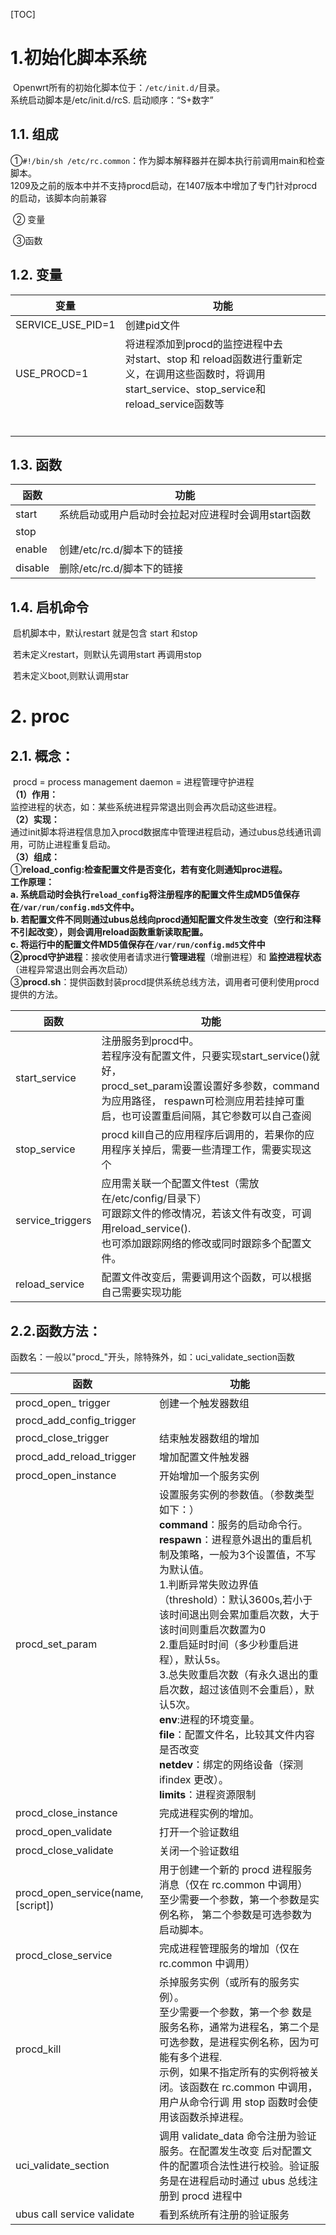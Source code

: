 [TOC]

# 1.初始化脚本系统

​		Openwrt所有的初始化脚本位于：`/etc/init.d/`目录。  
​		系统启动脚本是/etc/init.d/rcS. 启动顺序：“S+数字”

## 1.1. 组成

​		①`#!/bin/sh /etc/rc.common`：作为脚本解释器并在脚本执行前调用main和检查脚本。  
​				1209及之前的版本中并不支持procd启动，在1407版本中增加了专门针对procd的启动，该脚本向前兼容

​		② 变量

​		③函数

## 1.2. 变量

| 变量              | 功能                                                         |
| ----------------- | ------------------------------------------------------------ |
| SERVICE_USE_PID=1 | 创建pid文件                                                  |
| USE_PROCD=1       | 将进程添加到procd的监控进程中去<br />对start、stop 和 reload函数进行重新定义，在调用这些函数时，将调用start_service、stop_service和 reload_service函数等 |
|                   |                                                              |
|                   |                                                              |
|                   |                                                              |
|                   |                                                              |
|                   |                                                              |
|                   |                                                              |



## 1.3. 函数

| 函数    | 功能                                                |
| ------- | --------------------------------------------------- |
| start   | 系统启动或用户启动时会拉起对应进程时会调用start函数 |
| stop    |                                                     |
| enable  | 创建/etc/rc.d/脚本下的链接                          |
| disable | 删除/etc/rc.d/脚本下的链接                          |



## 1.4. 启机命令

​		启机脚本中，默认restart 就是包含 start 和stop

​		若未定义restart，则默认先调用start 再调用stop 

​		若未定义boot,则默认调用star



# 2. proc

## 2.1. 概念：

​		procd = process management daemon = 进程管理守护进程  
**（1）作用：**  
​		监控进程的状态，如：某些系统进程异常退出则会再次启动这些进程。  
**（2）实现：**   
​		通过init脚本将进程信息加入procd数据库中管理进程启动，通过ubus总线通讯调用，可防止进程重复启动。  
**（3）组成：**  
​		①**reload_config:**检查配置文件是否变化，若有变化则通知proc进程。  
​		**工作原理：**  
​			a. 系统启动时会执行`reload_config`将注册程序的配置文件生成MD5值保存在`/var/run/config.md5`文件中。  
​			b. 若配置文件不同则通过ubus总线向procd通知配置文件发生改变（空行和注释不引起改变），则会调用reload函数重新读取配置。  
​			c. 将运行中的配置文件MD5值保存在`/var/run/config.md5`文件中					   
​		②**procd守护进程**：接收使用者请求进行**管理进程**（增删进程）和 **监控进程状态**（进程异常退出则会再次启动）  
​		③**procd.sh**：提供函数封装procd提供系统总线方法，调用者可便利使用procd提供的方法。



| 函数             | 功能                                                         |
| ---------------- | ------------------------------------------------------------ |
| start_service    | 注册服务到procd中。<br />若程序没有配置文件，只要实现start_service()就好， <br />procd_set_param设置设置好多参数，command为应用路径， respawn可检测应用若挂掉可重启，也可设置重启间隔，其它参数可以自己查阅 |
| stop_service     | procd kill自己的应用程序后调用的，若果你的应用程序关掉后，需要一些清理工作，需要实现这个 |
| service_triggers | 应用需关联一个配置文件test（需放在/etc/config/目录下）<br />可跟踪文件的修改情况，若该文件有改变，可调用reload_service().<br />也可添加跟踪网络的修改或同时跟踪多个配置文件。 |
| reload_service   | 配置文件改变后，需要调用这个函数，可以根据自己需要实现功能   |



## 2.2.函数方法：

​		函数名：一般以"procd_"开头，除特殊外，如：uci_validate_section函数  

| 函数                               | 功能                                                         |
| ---------------------------------- | ------------------------------------------------------------ |
| procd_open_ trigger                | 创建一个触发器数组                                           |
| procd_add_config_trigger           |                                                              |
| procd_close_trigger                | 结束触发器数组的增加                                         |
| procd_add_reload_trigger           | 增加配置文件触发器                                           |
| procd_open_instance                | 开始增加一个服务实例                                         |
| procd_set_param                    | 设置服务实例的参数值。（参数类型如下：）<br />**command**：服务的启动命令行。<br />**respawn**：进程意外退出的重启机制及策略，一般为3个设置值，不写为默认值。<br />1.判断异常失败边界值（threshold）：默认3600s,若小于该时间退出则会累加重启次数，大于该时间则重启次数置为0<br />2.重启延时时间（多少秒重启进程），默认5s。<br />3.总失败重启次数（有永久退出的重启次数，超过该值则不会重启），默认5次。<br />**env**:进程的环境变量。<br />**file**：配置文件名，比较其文件内容是否改变<br />**netdev**：绑定的网络设备（探测 ifindex 更改）。<br />**limits**：进程资源限制 |
| procd_close_instance               | 完成进程实例的增加。                                         |
| procd_open_validate                | 打开一个验证数组                                             |
| procd_close_validate               | 关闭一个验证数组                                             |
| procd_open_service(name, [script]) | 用于创建一个新的 procd 进程服务消息（仅在 rc.common 中调用）<br />至少需要一个参数，第一个参数是实例名称， 第二个参数是可选参数为启动脚本。 |
| procd_close_service                | 完成进程管理服务的增加（仅在 rc.common 中调用）              |
| procd_kill                         | 杀掉服务实例（或所有的服务实例）。<br />至少需要一个参数，第一个参 数是服务名称，通常为进程名，第二个是可选参数，是进程实例名称，因为可能有多个进程.<br />示例，如果不指定所有的实例将被关闭。该函数在 rc.common 中调用，用户从命令行调 用 stop 函数时会使用该函数杀掉进程。 |
| uci_validate_section               | 调用 validate_data 命令注册为验证服务。在配置发生改变 后对配置文件的配置项合法性进行校验。验证服务是在进程启动时通过 ubus 总线注册到 procd 进程中 |
| ubus call service validate         | 看到系统所有注册的验证服务                                   |

